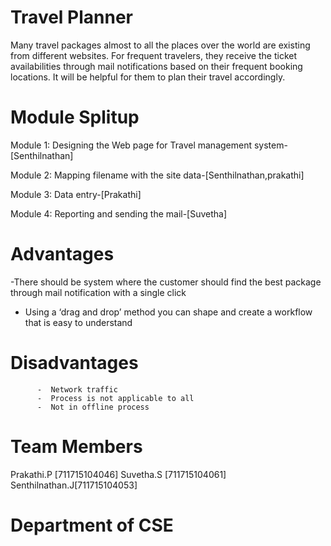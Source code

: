 # Travel Planner
Many travel packages almost to all the places over the world are existing from different websites. For frequent travelers, they receive the ticket availabilities through mail notifications based on their frequent booking locations. It will be helpful for them to plan their travel accordingly.


# Module Splitup
Module 1: Designing the  Web page for Travel management system-[Senthilnathan]


Module 2: Mapping filename with the site data-[Senthilnathan,prakathi]


Module 3: Data entry-[Prakathi]


Module 4: Reporting and sending the mail-[Suvetha]


# Advantages
-There should be system where the customer should find   the best package through mail notification with a single click  
- Using a ‘drag and drop’ method you can shape and create a workflow that is easy to understand
# Disadvantages
          -  Network traffic 
          -  Process is not applicable to all
          -  Not in offline process 
# Team Members
Prakathi.P  [711715104046]
Suvetha.S   [711715104061]
Senthilnathan.J[711715104053]

# Department of CSE

